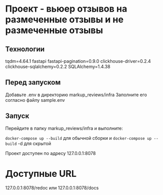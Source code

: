 # Проект - вьюер отзывов на размеченные отзывы и не размеченные отзывы

## Технологии
tqdm=4.64.1
fastapi
fastapi-pagination=0.9.0
clickhouse-driver=0.2.4
clickhouse-sqlalchemy=0.2.2
SQLAlchemy=1.4.38

## Перед запуском
Добавьте .env в директорию markup_reviews/infra
Заполните его согласно файлу sample.env

## Запуск

Перейдите в папку markup_reviews/infra и выполните:

```docker-compose up --build``` для обычной сборки
и ```docker-compose up --build``` -d для скрытой

Проект доступен по адресу 127.0.0.1:8078

# Доступные URL 
127.0.0.1:8078/redoc или 127.0.0.1:8078/docs